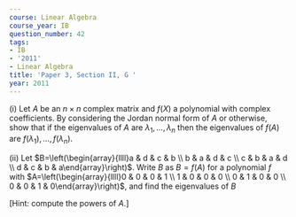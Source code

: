 ```yaml
---
course: Linear Algebra
course_year: IB
question_number: 42
tags:
- IB
- '2011'
- Linear Algebra
title: 'Paper 3, Section II, G '
year: 2011
---
```




(i) Let $A$ be an $n \times n$ complex matrix and $f(X)$ a polynomial with complex coefficients. By considering the Jordan normal form of $A$ or otherwise, show that if the eigenvalues of $A$ are $\lambda_{1}, \ldots, \lambda_{n}$ then the eigenvalues of $f(A)$ are $f\left(\lambda_{1}\right), \ldots, f\left(\lambda_{n}\right)$.

(ii) Let $B=\left(\begin{array}{llll}a & d & c & b \\ b & a & d & c \\ c & b & a & d \\ d & c & b & a\end{array}\right)$. Write $B$ as $B=f(A)$ for a polynomial $f$ with $A=\left(\begin{array}{llll}0 & 0 & 0 & 1 \\ 1 & 0 & 0 & 0 \\ 0 & 1 & 0 & 0 \\ 0 & 0 & 1 & 0\end{array}\right)$, and find the eigenvalues of $B$

[Hint: compute the powers of $A$.]